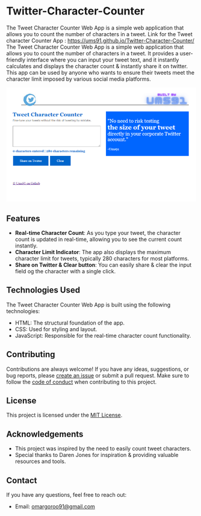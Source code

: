 # Twitter-Character-Counter
The Tweet Character Counter Web App is a simple web application that allows you to count the number of characters in a tweet.
Link for the Tweet character Counter App : https://ums91.github.io/Twitter-Character-Counter/
The Tweet Character Counter Web App is a simple web application that allows you to count the number of characters in a tweet. It provides a user-friendly interface where you can input your tweet text, and it instantly calculates and displays the character count & instantly share it on twitter. This app can be used by anyone who wants to ensure their tweets meet the character limit imposed by various social media platforms.

![Tweet Character Counter Web App](charCounter.png)

## Features

- **Real-time Character Count**: As you type your tweet, the character count is updated in real-time, allowing you to see the current count instantly.
- **Character Limit Indicator**: The app also displays the maximum character limit for tweets, typically 280 characters for most platforms.
- **Share on Twitter & Clear button**: You can easily share & clear the input field og the character  with a single click.


## Technologies Used

The Tweet Character Counter Web App is built using the following technologies:

- HTML: The structural foundation of the app.
- CSS: Used for styling and layout.
- JavaScript: Responsible for the real-time character count functionality.

## Contributing

Contributions are always welcome! If you have any ideas, suggestions, or bug reports, please [create an issue](https://github.com/ums91/Tweet-Character-Counter/issues) or submit a pull request. Make sure to follow the [code of conduct](CODE_OF_CONDUCT.md) when contributing to this project.

## License

This project is licensed under the [MIT License](LICENSE).

## Acknowledgements

- This project was inspired by the need to easily count tweet characters.
- Special thanks to Daren Jones for inspiration & providing valuable resources and tools.

## Contact

If you have any questions, feel free to reach out:

- Email: omargoroo91@gmail.com
